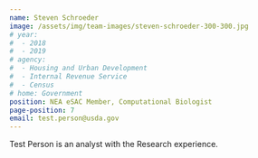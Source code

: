 ```yaml
---
name: Steven Schroeder
image: /assets/img/team-images/steven-schroeder-300-300.jpg
# year:
#  - 2018
#  - 2019
# agency:   
#  - Housing and Urban Development
#  - Internal Revenue Service
#  - Census
# home: Government
position: NEA eSAC Member, Computational Biologist
page-position: 7
email: test.person@usda.gov
---
```


Test Person is an analyst with the Research experience.

